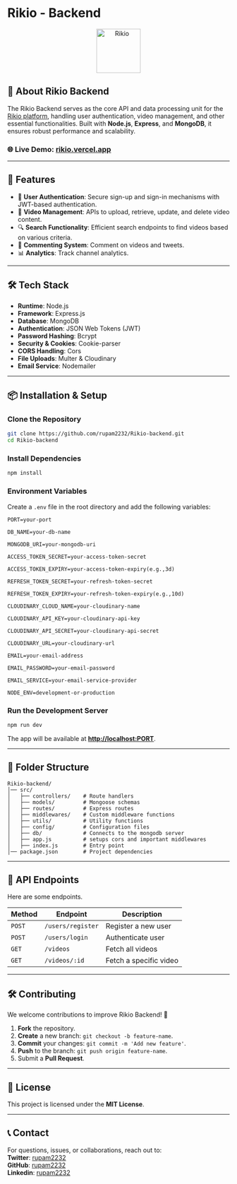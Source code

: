 # Rikio - Backend

<p align="center">
<img src="https://rikio.vercel.app/logo.svg" alt="Rikio" width="100"/>
</p>

## 🚀 About Rikio Backend
The Rikio Backend serves as the core API and data processing unit for the [Rikio platform](https://rikio.vercel.app/), handling user authentication, video management, and other essential functionalities. Built with **Node.js**, **Express**, and **MongoDB**, it ensures robust performance and scalability.

### 🌐 Live Demo: [rikio.vercel.app](https://rikio.vercel.app/)

---

## 📌 Features
- 🔑 **User Authentication**: Secure sign-up and sign-in mechanisms with JWT-based authentication.
- 🎥 **Video Management**: APIs to upload, retrieve, update, and delete video content.
- 🔍 **Search Functionality**: Efficient search endpoints to find videos based on various criteria.
- 💬 **Commenting System**: Comment on videos and tweets.
- 📊 **Analytics**: Track channel analytics.

---

## 🛠️ Tech Stack
- **Runtime**: Node.js
- **Framework**: Express.js
- **Database**: MongoDB
- **Authentication**: JSON Web Tokens (JWT)
- **Password Hashing**: Bcrypt
- **Security & Cookies**: Cookie-parser
- **CORS Handling**: Cors
- **File Uploads**: Multer & Cloudinary
- **Email Service**: Nodemailer
---

## 📦 Installation & Setup

### Clone the Repository
```bash
git clone https://github.com/rupam2232/Rikio-backend.git
cd Rikio-backend
```

### Install Dependencies
```bash
npm install
```

### Environment Variables
Create a `.env` file in the root directory and add the following variables:
```env
PORT=your-port

DB_NAME=your-db-name

MONGODB_URI=your-mongodb-uri

ACCESS_TOKEN_SECRET=your-access-token-secret

ACCESS_TOKEN_EXPIRY=your-access-token-expiry(e.g.,3d)

REFRESH_TOKEN_SECRET=your-refresh-token-secret

REFRESH_TOKEN_EXPIRY=your-refresh-token-expiry(e.g.,10d)

CLOUDINARY_CLOUD_NAME=your-cloudinary-name

CLOUDINARY_API_KEY=your-cloudinary-api-key

CLOUDINARY_API_SECRET=your-cloudinary-api-secret

CLOUDINARY_URL=your-cloudinary-url

EMAIL=your-email-address

EMAIL_PASSWORD=your-email-password

EMAIL_SERVICE=your-email-service-provider

NODE_ENV=development-or-production
```

### Run the Development Server
```bash
npm run dev
```
The app will be available at **[http://localhost:PORT](http://localhost:PORT)**.

---

## 📄 Folder Structure
```
Rikio-backend/
│── src/
│   ├── controllers/    # Route handlers
│   ├── models/         # Mongoose schemas
│   ├── routes/         # Express routes
│   ├── middlewares/    # Custom middleware functions
│   ├── utils/          # Utility functions
│   ├── config/         # Configuration files
│   ├── db/             # Connects to the mongodb server
│   ├── app.js          # setups cors and important middlewares
│   ├── index.js        # Entry point
│── package.json        # Project dependencies
```

---

## 🔗 API Endpoints
Here are some endpoints.

| Method | Endpoint | Description |
|--------|---------|-------------|
| `POST` | `/users/register` | Register a new user |
| `POST` | `/users/login` | Authenticate user |
| `GET`  | `/videos` | Fetch all videos |
| `GET`  | `/videos/:id` | Fetch a specific video |

---

## 🛠️ Contributing
We welcome contributions to improve Rikio Backend! 🚀
1. **Fork** the repository.
2. **Create** a new branch: `git checkout -b feature-name`.
3. **Commit** your changes: `git commit -m 'Add new feature'`.
4. **Push** to the branch: `git push origin feature-name`.
5. Submit a **Pull Request**.

---

## 📜 License
This project is licensed under the **MIT License**.

---

## 📞 Contact
For questions, issues, or collaborations, reach out to:  
**Twitter**: [rupam2232](https://x.com/rupam2232)  
**GitHub**: [rupam2232](https://github.com/rupam2232)  
**Linkedin**: [rupam2232](https://www.linkedin.com/in/rupam2232/)
